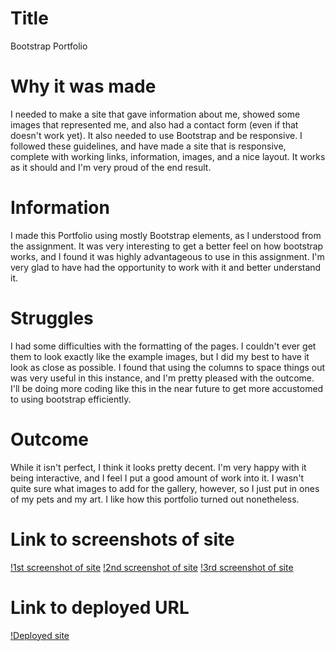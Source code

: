 # Title
Bootstrap Portfolio

# Why it was made
I needed to make a site that gave information about me, showed some images that represented me, and also had a contact form (even if that doesn't work yet). It also needed to use Bootstrap and be responsive. I followed these guidelines, and have made a site that is responsive, complete with working links, information, images, and a nice layout. It works as it should and I'm very proud of the end result.

# Information
I made this Portfolio using mostly Bootstrap elements, as I understood from the assignment. It was very interesting to get a better feel on how bootstrap works, and I found it was highly advantageous to use in this assignment. I'm very glad to have had the opportunity to work with it and better understand it. 

# Struggles
I had some difficulties with the formatting of the pages. I couldn't ever get them to look exactly like the example images, but I did my best to have it look as close as possible. I found that using the columns to space things out was very useful in this instance, and I'm pretty pleased with the outcome. I'll be doing more coding like this in the near future to get more accustomed to using bootstrap efficiently.

# Outcome
While it isn't perfect, I think it looks pretty decent. I'm very happy with it being interactive, and I feel I put a good amount of work into it. I wasn't quite sure what images to add for the gallery, however, so I just put in ones of my pets and my art. I like how this portfolio turned out nonetheless.

# Link to screenshots of site
[!1st screenshot of site](https://user-images.githubusercontent.com/74507818/102705841-76ed9d00-4251-11eb-92f7-8361cf7ac8ad.png)
[!2nd screenshot of site](https://user-images.githubusercontent.com/74507818/102705839-73f2ac80-4251-11eb-9fa4-2ce45e29270d.png)
[!3rd screenshot of site](https://user-images.githubusercontent.com/74507818/102705835-6fc68f00-4251-11eb-9bf9-d4d965e58d2b.png)

# Link to deployed URL
[!Deployed site](https://josiecl.github.io/Bootstrap-Portfolio/index.html)